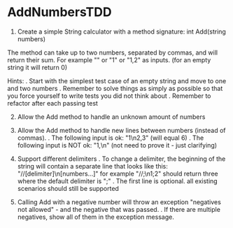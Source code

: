 # AddNumbersTDD
1) Create a simple String calculator with a method signature:
 int Add(string numbers)

 The method can take up to two numbers, separated by commas, and will return their sum.
 For example "" or "1" or "1,2" as inputs. (for an empty string it will return 0)

Hints:
. Start with the simplest test case of an empty string and move to one and two numbers
. Remember to solve things as simply as possible so that you force yourself to write tests you did not think about
. Remember to refactor after each passing test

2) Allow the Add method to handle an unknown amount of numbers

3) Allow the Add method to handle new lines between numbers (instead of commas).
. The following input is ok: "1\n2,3" (will equal 6)
. The following input is NOT ok: "1,\n" (not need to prove it - just clarifying)

4) Support different delimiters
. To change a delimiter, the beginning of the string will contain a separate line that looks like this: "//[delimiter]\n[numbers…]" for example "//;\n1;2" should return three where the default delimiter is ";"
. The first line is optional. all existing scenarios should still be supported

5) Calling Add with a negative number will throw an exception "negatives not allowed" - and the negative that was passed.
. If there are multiple negatives, show all of them in the exception message.
